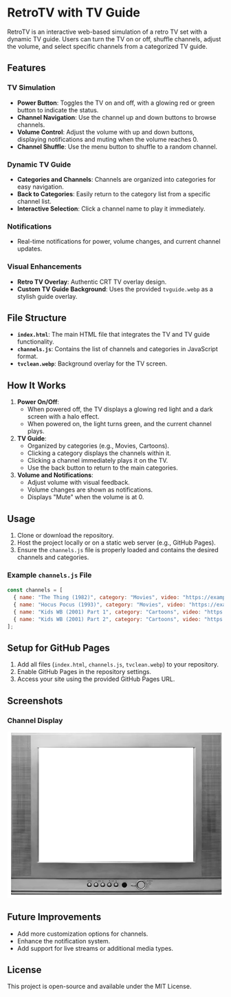 # RetroTV with TV Guide

RetroTV is an interactive web-based simulation of a retro TV set with a dynamic TV guide. Users can turn the TV on or off, shuffle channels, adjust the volume, and select specific channels from a categorized TV guide.

## Features

### TV Simulation
- **Power Button**: Toggles the TV on and off, with a glowing red or green button to indicate the status.
- **Channel Navigation**: Use the channel up and down buttons to browse channels.
- **Volume Control**: Adjust the volume with up and down buttons, displaying notifications and muting when the volume reaches 0.
- **Channel Shuffle**: Use the menu button to shuffle to a random channel.

### Dynamic TV Guide
- **Categories and Channels**: Channels are organized into categories for easy navigation.
- **Back to Categories**: Easily return to the category list from a specific channel list.
- **Interactive Selection**: Click a channel name to play it immediately.

### Notifications
- Real-time notifications for power, volume changes, and current channel updates.

### Visual Enhancements
- **Retro TV Overlay**: Authentic CRT TV overlay design.
- **Custom TV Guide Background**: Uses the provided `tvguide.webp` as a stylish guide overlay.

## File Structure
- **`index.html`**: The main HTML file that integrates the TV and TV guide functionality.
- **`channels.js`**: Contains the list of channels and categories in JavaScript format.
- **`tvclean.webp`**: Background overlay for the TV screen.

## How It Works
1. **Power On/Off**:
   - When powered off, the TV displays a glowing red light and a dark screen with a halo effect.
   - When powered on, the light turns green, and the current channel plays.
2. **TV Guide**:
   - Organized by categories (e.g., Movies, Cartoons).
   - Clicking a category displays the channels within it.
   - Clicking a channel immediately plays it on the TV.
   - Use the back button to return to the main categories.
3. **Volume and Notifications**:
   - Adjust volume with visual feedback.
   - Volume changes are shown as notifications.
   - Displays "Mute" when the volume is at 0.

## Usage

1. Clone or download the repository.
2. Host the project locally or on a static web server (e.g., GitHub Pages).
3. Ensure the `channels.js` file is properly loaded and contains the desired channels and categories.

### Example `channels.js` File
```javascript
const channels = [
  { name: "The Thing (1982)", category: "Movies", video: "https://example.com/the-thing.mp4" },
  { name: "Hocus Pocus (1993)", category: "Movies", video: "https://example.com/hocus-pocus.mp4" },
  { name: "Kids WB (2001) Part 1", category: "Cartoons", video: "https://example.com/kids-wb-1.mp4" },
  { name: "Kids WB (2001) Part 2", category: "Cartoons", video: "https://example.com/kids-wb-2.mp4" },
];
```

## Setup for GitHub Pages
1. Add all files (`index.html`, `channels.js`, `tvclean.webp`) to your repository.
2. Enable GitHub Pages in the repository settings.
3. Access your site using the provided GitHub Pages URL.

## Screenshots

### Channel Display
![Channel Display](https://raw.githubusercontent.com/jennyo88/jennyo88.github.io/refs/heads/main/images/tvclean.webp)

## Future Improvements
- Add more customization options for channels.
- Enhance the notification system.
- Add support for live streams or additional media types.

## License
This project is open-source and available under the MIT License.

